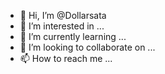 - 👋 Hi, I’m @Dollarsata
- 👀 I’m interested in ...
- 🌱 I’m currently learning ...
- 💞️ I’m looking to collaborate on ...
- 📫 How to reach me ...

<!---
Dollarsata/Dollarsata is a ✨ special ✨ repository because its `README.md` (this file) appears on your GitHub profile.
You can click the Preview link to take a look at your changes.
--->
